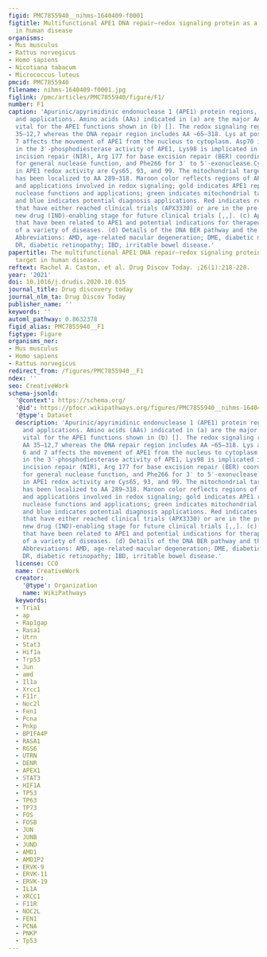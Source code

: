 ```yaml
---
figid: PMC7855940__nihms-1640409-f0001
figtitle: Multifunctional APE1 DNA repair–redox signaling protein as a drug target
  in human disease
organisms:
- Mus musculus
- Rattus norvegicus
- Homo sapiens
- Nicotiana tabacum
- Micrococcus luteus
pmcid: PMC7855940
filename: nihms-1640409-f0001.jpg
figlink: /pmc/articles/PMC7855940/figure/F1/
number: F1
caption: 'Apurinic/apyrimidinic endonuclease 1 (APE1) protein regions, functions,
  and applications. Amino acids (AAs) indicated in (a) are the major AAs that are
  vital for the APE1 functions shown in (b) []. The redox signaling region spans AA
  35–12,7 whereas the DNA repair region includes AA ~65–318. Lys at position 6 and
  7 affects the movement of APE1 from the nucleus to cytoplasm. Asp70 is involved
  in the 3′-phosphodiesterase activity of APE1, Lys98 is implicated in nucleotide
  incision repair (NIR), Arg 177 for base excision repair (BER) coordination, Asp210
  for general nuclease function, and Phe266 for 3′ to 5′-exonuclease.Cys involved
  in APE1 redox activity are Cys65, 93, and 99. The mitochondrial targeting sequence
  has been localized to AA 289–318. Maroon color reflects regions of APE1 functions
  and applications involved in redox signaling; gold indicates APE1 repair functions,
  nuclease functions and applications; green indicates mitochondrial targeting sequences;
  and blue indicates potential diagnosis applications. Red indicates redox inhibitors
  that have either reached clinical trials (APX3330) or are in the pre-investigation
  new drug (IND)-enabling stage for future clinical trials [,,]. (c) Applications
  that have been related to APE1 and potential indications for therapeutics or diagnosis
  of a variety of diseases. (d) Details of the DNA BER pathway and the role of APE1.
  Abbreviations: AMD, age-related macular degeneration; DME, diabetic macular edema;
  DR, diabetic retinopathy; IBD, irritable bowel disease.'
papertitle: The multifunctional APE1 DNA repair–redox signaling protein as a drug
  target in human disease.
reftext: Rachel A. Caston, et al. Drug Discov Today. ;26(1):218-228.
year: '2021'
doi: 10.1016/j.drudis.2020.10.015
journal_title: Drug discovery today
journal_nlm_ta: Drug Discov Today
publisher_name: ''
keywords: ''
automl_pathway: 0.8632378
figid_alias: PMC7855940__F1
figtype: Figure
organisms_ner:
- Mus musculus
- Homo sapiens
- Rattus norvegicus
redirect_from: /figures/PMC7855940__F1
ndex: ''
seo: CreativeWork
schema-jsonld:
  '@context': https://schema.org/
  '@id': https://pfocr.wikipathways.org/figures/PMC7855940__nihms-1640409-f0001.html
  '@type': Dataset
  description: 'Apurinic/apyrimidinic endonuclease 1 (APE1) protein regions, functions,
    and applications. Amino acids (AAs) indicated in (a) are the major AAs that are
    vital for the APE1 functions shown in (b) []. The redox signaling region spans
    AA 35–12,7 whereas the DNA repair region includes AA ~65–318. Lys at position
    6 and 7 affects the movement of APE1 from the nucleus to cytoplasm. Asp70 is involved
    in the 3′-phosphodiesterase activity of APE1, Lys98 is implicated in nucleotide
    incision repair (NIR), Arg 177 for base excision repair (BER) coordination, Asp210
    for general nuclease function, and Phe266 for 3′ to 5′-exonuclease.Cys involved
    in APE1 redox activity are Cys65, 93, and 99. The mitochondrial targeting sequence
    has been localized to AA 289–318. Maroon color reflects regions of APE1 functions
    and applications involved in redox signaling; gold indicates APE1 repair functions,
    nuclease functions and applications; green indicates mitochondrial targeting sequences;
    and blue indicates potential diagnosis applications. Red indicates redox inhibitors
    that have either reached clinical trials (APX3330) or are in the pre-investigation
    new drug (IND)-enabling stage for future clinical trials [,,]. (c) Applications
    that have been related to APE1 and potential indications for therapeutics or diagnosis
    of a variety of diseases. (d) Details of the DNA BER pathway and the role of APE1.
    Abbreviations: AMD, age-related macular degeneration; DME, diabetic macular edema;
    DR, diabetic retinopathy; IBD, irritable bowel disease.'
  license: CC0
  name: CreativeWork
  creator:
    '@type': Organization
    name: WikiPathways
  keywords:
  - Tria1
  - ap
  - Rap1gap
  - Rasa1
  - Utrn
  - Stat3
  - Hif1a
  - Trp53
  - Jun
  - amd
  - Il1a
  - Xrcc1
  - F11r
  - Noc2l
  - Fen1
  - Pcna
  - Pnkp
  - BPIFA4P
  - RASA1
  - RGS6
  - UTRN
  - DENR
  - APEX1
  - STAT3
  - HIF1A
  - TP53
  - TP63
  - TP73
  - FOS
  - FOSB
  - JUN
  - JUNB
  - JUND
  - AMD1
  - AMD1P2
  - ERVK-9
  - ERVK-11
  - ERVK-19
  - IL1A
  - XRCC1
  - F11R
  - NOC2L
  - FEN1
  - PCNA
  - PNKP
  - Tp53
---
```

